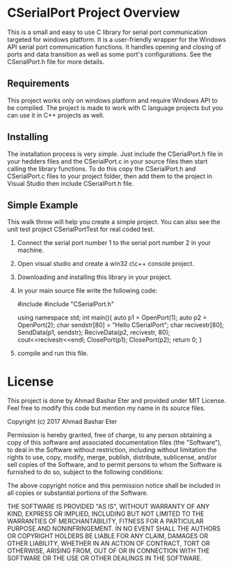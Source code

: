 #    CSerialPort Project Overview
This is a small and easy to use C library for serial port communication targeted for windows platform.
It is a user-friendly wrapper for the Windows API serial port communication functions.
It handles opening and closing of ports and data transition as well as some port's configurations.
See the CSerialPort.h file for more details.

## Requirements
This project works only on windows platform and require Windows API to be compiled.
The project is made to work with C language projects but you can use it in C++ projects as well.

## Installing
The installation process is very simple. Just include the CSerialPort.h file in your 
hedders files and the CSerialPort.c in your source files then start calling the library functions.
To do this copy the CSerialPort.h and CSerialPort.c files to your project folder, then add them to 
the project in Visual Studio then include CSerialPort.h file.

## Simple Example
This walk throw will help you create a simple project.
You can also see the unit test project CSerialPortTest for real coded test.

1. Connect the serial port number 1 to the serial port number 2 in your machine.
2. Open visual studio and create a win32 c\c++ console project.
3. Downloading and installing this library in your project.
4. In your main source file write the following code:

	#include <iostream>
	#include "CSerialPort.h"

	using namespace std;
	int main(){
		auto p1 = OpenPort(1);
		auto p2 = OpenPort(2);
		char sendstr[80] = "Hello CSerialPort";
		char recivestr[80];
		SendData(p1, sendstr);
		ReciveData(p2, recivestr, 80);
		cout<<recivestr<<endl;
		ClosePort(p1);
		ClosePort(p2);
		return 0;
	}

5. compile and run this file.

# License
This project is done by Ahmad Bashar Eter and provided under MIT License.
Feel free to modify this code but mention my name in its source files.

Copyright (c) 2017 Ahmad Bashar Eter

Permission is hereby granted, free of charge, to any person obtaining a copy
of this software and associated documentation files (the "Software"), to deal
in the Software without restriction, including without limitation the rights
to use, copy, modify, merge, publish, distribute, sublicense, and/or sell
copies of the Software, and to permit persons to whom the Software is
furnished to do so, subject to the following conditions:

The above copyright notice and this permission notice shall be included in all
copies or substantial portions of the Software.

THE SOFTWARE IS PROVIDED "AS IS", WITHOUT WARRANTY OF ANY KIND, EXPRESS OR
IMPLIED, INCLUDING BUT NOT LIMITED TO THE WARRANTIES OF MERCHANTABILITY,
FITNESS FOR A PARTICULAR PURPOSE AND NONINFRINGEMENT. IN NO EVENT SHALL THE
AUTHORS OR COPYRIGHT HOLDERS BE LIABLE FOR ANY CLAIM, DAMAGES OR OTHER
LIABILITY, WHETHER IN AN ACTION OF CONTRACT, TORT OR OTHERWISE, ARISING FROM,
OUT OF OR IN CONNECTION WITH THE SOFTWARE OR THE USE OR OTHER DEALINGS IN THE
SOFTWARE.





